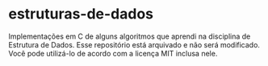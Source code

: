 # estruturas-de-dados
Implementações em C de alguns algoritmos que aprendi na disciplina de Estrutura de Dados. Esse repositório está arquivado e não será modificado. Você pode utilizá-lo de acordo com a licença MIT inclusa nele.
